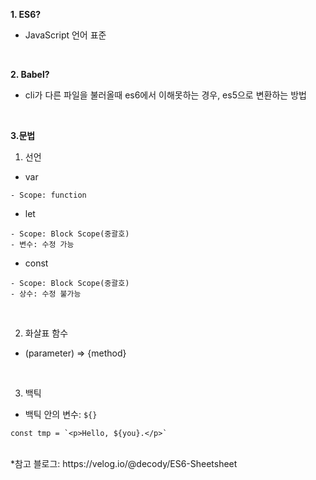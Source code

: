 **1. ES6?**
- JavaScript 언어 표준

<br>

**2. Babel?**
- cli가 다른 파일을 불러올때 es6에서 이해못하는 경우, es5으로 변환하는 방법

<br>

**3.문법**

1) 선언
- var
```
- Scope: function
```
- let
```
- Scope: Block Scope(중괄호)
- 변수: 수정 가능
```
- const
```
- Scope: Block Scope(중괄호)
- 상수: 수정 불가능
```

<br>

2) 화살표 함수
- (parameter) => {method}

<br>

3) 백틱
- 백틱 안의 변수: `${}`
```
const tmp = `<p>Hello, ${you}.</p>`
```

<br>
*참고 블로그: https://velog.io/@decody/ES6-Sheetsheet

